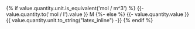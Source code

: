 {% if value.quantity.unit.is_equivalent('mol / m^3') %}
  {{- value.quantity.to('mol / l').value }} M
{%- else %}
  {{- value.quantity.value }} {{ value.quantity.unit.to_string("latex_inline") -}}
{% endif %}

